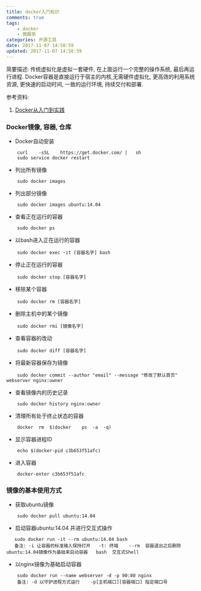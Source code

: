 ```yaml
---
title: docker入门知识
comments: true
tags: 
    - docker  
    - 微服务
categories: 开源工具
date: 2017-11-07 14:58:59
updated: 2017-11-07 14:58:59
---
```


简要描述: 传统虚拟化是虚拟一套硬件, 在上面运行一个完整的操作系统, 最后再运行进程. Docker容器是直接运行于宿主的内核,无需硬件虚拟化, 更高效的利用系统资源, 更快速的启动时间, 一致的运行环境, 持续交付和部署.

参考资料:

1. [Docker从入门到实践](https://yeasy.gitbooks.io/docker_practice/content/)

### Docker镜像, 容器, 仓库
* Docker自动安装
```
    curl	-sSL	https://get.docker.com/	|	sh
    sudo service docker restart
```
<!-- more -->
* 列出所有镜像
```
    sudo docker images
```
* 列出部分镜像
```
    sudo docker images ubuntu:14.04
```
* 查看正在运行的容器
```
    sudo docker ps
```
* 以bash进入正在运行的容器
```
    sudo docker exec -it [容器名字] bash
```
* 停止正在运行的容器
```
    sudo docker stop [容器名字]
```
* 移除某个容器
```
    sudo docker rm [容器名字]
```
* 删除主机中的某个镜像
```
    sudo docker rmi [镜像名字]
```
* 查看容器的改动
```
    sudo docker diff [容器名字]
```
* 将最新容器保存为镜像
```
    sudo docker commit --author "email" --message "修改了默认首页" webserver nginx:owner
```
* 查看镜像内的历史记录
```
    sudo docker history nginx:owner
```
* 清理所有处于终止状态的容器
```
    docker	rm	$(docker	ps	-a	-q)
```
* 显示容器进程ID
```
    echo $(docker-pid c3b653f51afc)
```
* 进入容器
```
    docker-enter c3b653f51afc
```

### 镜像的基本使用方式
* 获取ubuntu镜像
```
    sudo docker pull ubuntu:14.04
```
* 启动容器ubuntu:14.04 并进行交互式操作
```
   sudo docker run -it --rm ubuntu:14.04 bash
   备注: -i 让容器的标准输入保持打开   -t: 终端    --rm  容器退出之后删除   ubuntu:14.04镜像作为基础来启动容器   bash  交互式Shell 
```
* 以nginx镜像为基础启动容器
```
    sudo docker run --name webserver -d -p 90:80 nginx
    备注: -d 以守护进程方式运行    -p[主机端口][容器端口] 指定端口号
```